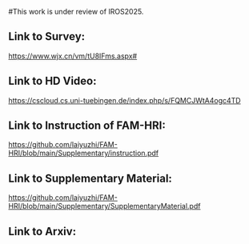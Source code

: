 #This work is under review of IROS2025.
## Link to Survey:
https://www.wjx.cn/vm/tU8IFms.aspx# 
## Link to HD Video:
https://cscloud.cs.uni-tuebingen.de/index.php/s/FQMCJWtA4ogc4TD
## Link to Instruction of FAM-HRI:
https://github.com/laiyuzhi/FAM-HRI/blob/main/Supplementary/instruction.pdf
## Link to Supplementary Material:
https://github.com/laiyuzhi/FAM-HRI/blob/main/Supplementary/SupplementaryMaterial.pdf
## Link to Arxiv:

